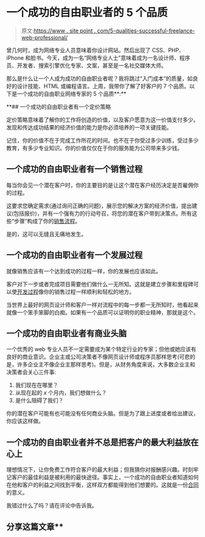 # 一个成功的自由职业者的 5 个品质

> 原文:[https://www . site point . com/5-qualities-successful-freelance-web-professional/](https://www.sitepoint.com/5-qualities-successful-freelance-web-professional/)

曾几何时，成为网络专业人员意味着你设计网站。然后出现了 CSS、PHP、iPhone 和脸书。今天，成为一名“网络专业人士”意味着成为一名设计师、程序员、开发者、搜索引擎优化专家、文案，甚至是一名社交媒体大师。

那么是什么让一个人成为成功的自由职业者呢？我将跳过“入门成本”的质量，如良好的设计技能、HTML 或编程语言。上周，我带你了解了好客户的 7 个品质。以下是一个成功的自由职业网络专家的 5 个品质**:**

 **## 一个成功的自由职业者有一个定价策略

定价策略意味着了解你的工作将创造的价值，以及客户愿意为这一价值支付多少。发现和传达成功结果的经济价值的能力是你必须培养的一项关键技能。

记住，你的价值不在于完成工作所花的时间。也不在于你受过多少训练，受过多少教育，有多少专业知识。你的价值仅仅在于你的服务能为公司带来多少钱。

## 一个成功的自由职业者有一个销售过程

每当你会见一个潜在客户时，你的主要目的是让这个潜在客户经历决定是否雇佣你的过程。

这要求您确定需求(通过询问正确的问题)，展示您的解决方案的经济价值，提出建议(包括报价)，并有一个强有力的行动号召，将您的潜在客户带到决策点。所有这些“步骤”构成了你的[销售流程](https://www.sitepoint.com/understanding-the-sales-cycle-our-client-is-ready-to-buy-but-are-you-ready-to-sell/)。

是的，这可以无缝且无痛地发生。

## 一个成功的自由职业者有一个发展过程

就像销售应该有一个达到成功的过程一样，你的发展也应该如此。

客户对下一步或者完成项目需要他们做什么一无所知。这就是建立步骤和里程碑可以使[开发过程](https://www.sitepoint.com/web-design-workflow-made-easy/)像你的销售过程一样顺利和轻松的地方。

当世界上最好的网页设计师和客户一样对流程中的每一步都一无所知时，他看起来就像一个笨手笨脚的白痴。如果有一个品质可以证明你的职业精神，那就是这个。

## 一个成功的自由职业者有商业头脑

一个优秀的 web 专业人员不一定需要成为某个特定行业的专家；但他或她应该有良好的商业意识。企业主或公司决策者不像网页设计师或程序员那样思考(可悲的是，许多企业主不像企业主那样思考)。但是，从财务角度来说，大多数企业主和决策者会关心三件事:

1.  我们现在在哪里？
2.  从现在起的 *x* 个月内，我们想做什么？
3.  是什么阻碍了我们？

你的潜在客户可能有也可能没有任何商业头脑。但是为了跟上进度或者给出建议，你应该这样做。

## 一个成功的自由职业者并不总是把客户的最大利益放在心上

理想情况下，让你免费工作符合客户的最大利益；但我猜你对报酬感兴趣。时刻牢记客户的最佳利益是被利用的最快途径。事实上，一个成功的自由职业者知道如何在他和客户的利益之间找到平衡，这样双方都能得到他们想要的。这就是一份[合同](https://www.sitepoint.com/bulletproof-web-design-contract/)的意义。

我错过什么了吗？请在评论中告诉我。

## 分享这篇文章**
